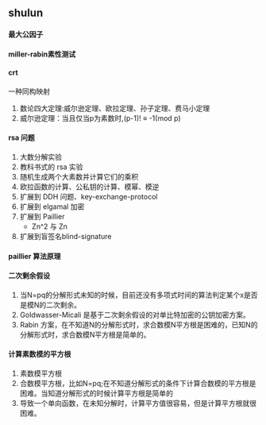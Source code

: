 ## shulun
#### 最大公因子
#### miller-rabin素性测试
#### crt
一种同构映射
1. 数论四大定理:威尔逊定理、欧拉定理、孙子定理、费马小定理
2. 威尔逊定理：当且仅当p为素数时,(p-1)! ≡ -1(mod p)
#### rsa 问题
1. 大数分解实验
2. 教科书式的 rsa 实验
3. 随机生成两个大素数并计算它们的乘积
4. 欧拉函数的计算、公私钥的计算、模幂、模逆
5. 扩展到 DDH 问题、key-exchange-protocol
6. 扩展到 elgamal 加密
7. 扩展到 Paillier
    - Zn^2 与 Zn
8. 扩展到盲签名blind-signature
#### paillier 算法原理
#### 二次剩余假设
1. 当N=pq的分解形式未知的时候，目前还没有多项式时间的算法判定某个x是否是模N的二次剩余。
2. Goldwasser-Micali 是基于二次剩余假设的对单比特加密的公钥加密方案。
3. Rabin 方案，在不知道N的分解形式时，求合数模N平方根是困难的，已知N的分解形式时，求合数模N平方根是简单的。
#### 计算素数模的平方根
1. 素数模平方根
2. 合数模平方根，比如N=pq;在不知道分解形式的条件下计算合数模的平方根是困难。当知道分解形式的时候计算平方根是简单的
3. 导致一个单向函数，在未知分解时，计算平方值很容易，但是计算平方根就很困难。
